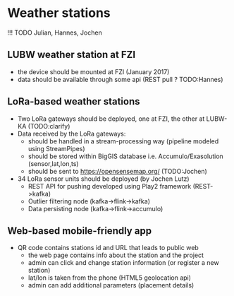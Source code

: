 Weather stations
==================

!!! TODO
    Julian, Hannes, Jochen

## LUBW weather station at FZI

  - the device should be mounted at FZI (January 2017)
  - data should be available through some api (REST pull ? TODO:Hannes)

## LoRa-based weather stations
- Two LoRa gateways should be deployed, one at FZI, the other at LUBW-KA (TODO:clarify)
- Data received by the LoRa gateways:
  - should be handled in a stream-processing way (pipeline modeled using StreamPipes)
  - should be stored within BigGIS database i.e. Accumulo/Exasolution (sensor,lat,lon,ts)
  - should be sent to https://opensensemap.org/ (TODO:Jochen)
- 34 LoRa sensor units should be deployed (by Jochen Lutz)
  - REST API for pushing developed using Play2 framework (REST->kafka)
  - Outlier filtering node (kafka->flink->kafka)
  - Data persisting node (kafka->flink->accumulo)

## Web-based mobile-friendly app
- QR code contains stations id and URL that leads to public web
  - the web page contains info about the station and the project
  - admin can click and change station information (or register a new station)
  - lat/lon is taken from the phone (HTML5 geolocation api)
  - admin can add additional parameters (placement details)